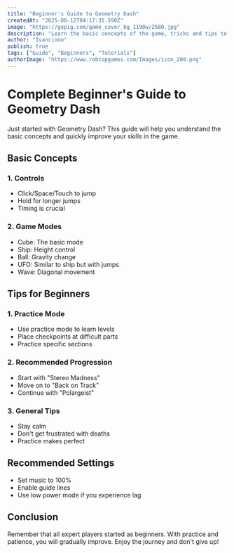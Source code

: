 ```yaml
---
title: "Beginner's Guide to Geometry Dash"
createdAt: "2025-08-12T04:17:35.590Z"
image: "https://gepig.com/game_cover_bg_1190w/2680.jpg"
description: "Learn the basic concepts of the game, tricks and tips to improve your skills and overcome the first levels."
author: "Ivanciooo"
publish: true
tags: ["Guide", "Beginners", "Tutorials"]
authorImage: "https://www.robtopgames.com/Images/icon_200.png"
---
```


# Complete Beginner's Guide to Geometry Dash

Just started with Geometry Dash? This guide will help you understand the basic concepts and quickly improve your skills in the game.

## Basic Concepts

### 1. Controls
- Click/Space/Touch to jump
- Hold for longer jumps
- Timing is crucial

### 2. Game Modes
- Cube: The basic mode
- Ship: Height control
- Ball: Gravity change
- UFO: Similar to ship but with jumps
- Wave: Diagonal movement

## Tips for Beginners

### 1. Practice Mode
- Use practice mode to learn levels
- Place checkpoints at difficult parts
- Practice specific sections

### 2. Recommended Progression
- Start with "Stereo Madness"
- Move on to "Back on Track"
- Continue with "Polargeist"

### 3. General Tips
- Stay calm
- Don't get frustrated with deaths
- Practice makes perfect

## Recommended Settings

- Set music to 100%
- Enable guide lines
- Use low power mode if you experience lag

## Conclusion

Remember that all expert players started as beginners. With practice and patience, you will gradually improve. Enjoy the journey and don't give up!